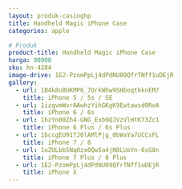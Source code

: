 ```yaml
---
layout: produk-casinghp
title: Handheld Magic iPhone Case
categories: apple

# Produk
product-title: Handheld Magic iPhone Case
harga: 90000
sku: hn-4284
image-drive: 1E2-PzomPpLj4dPdNU09QfrTNff1uDEjR
gallery:
  - url: 1B4k8u0UKMP6_7OrkWhw9SHboqtkknEM7
    title: iPhone 5 / 5s / SE
  - url: 1izqvmWvrAAwhzYihGKgK9Ewtawsd0RoA
    title: iPhone 6 / 6s
  - url: 1hzYn00Zh4-GNG_Exb9QJVzVlHtK73Zc1
    title: iPhone 6 Plus / 6s Plus
  - url: 1bccgEU91TJ0lAMlPjg_0bWaYa7UCCsFL
    title: iPhone 7 / 8
  - url: 1uZULbb5NqOzx0Qw5a4jN0LUoYn-6sG8n
    title: iPhone 7 Plus / 8 Plus
  - url: 1E2-PzomPpLj4dPdNU09QfrTNff1uDEjR
    title: iPhone X
---
```

